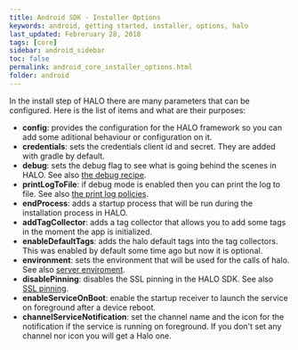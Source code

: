 ```yaml
---
title: Android SDK - Installer Options
keywords: android, getting started, installer, options, halo
last_updated: Febreruary 28, 2018
tags: [core]
sidebar: android_sidebar
toc: false
permalink: android_core_installer_options.html
folder: android
---
```


In the install step of HALO there are many parameters that can be configured. Here is the list of items and what are their purposes:

- **config**: provides the configuration for the HALO framework so you can add some aditional behaviour or configuration on it.
- **credentials**: sets the credentials client id and secret. They are added with gradle by default.
- **debug**: sets the debug flag to see what is going behind the scenes in HALO. See also [the debug recipe](./android_core_debug.html).
- **printLogToFile**: if debug mode is enabled then you can print the log to file. See also [the print log policies](./android_core_debug.html#print-log-information-to-file).
- **endProcess**: adds a startup process that will be run during the installation process in HALO.
- **addTagCollector**: adds a tag collector that allows you to add some tags in the moment the app is initialized.
- **enableDefaultTags**: adds the halo default tags into the tag collectors. This was enabled by default some time ago but now it is optional.
- **environment**: sets the environment that will be used for the calls of halo. See also [server enviroment](./android_core_environment.html).
- **disablePinning**: disables the SSL pinning in the HALO SDK. See also [SSL pinning](./android_core_environment.html).
- **enableServiceOnBoot**: enable the startup receiver to launch the service on foreground after a device reboot.
- **channelServiceNotification**: set the channel name and the icon for the notification if the service is running on foreground. If you don't set any channel nor icon you will get a Halo one.
